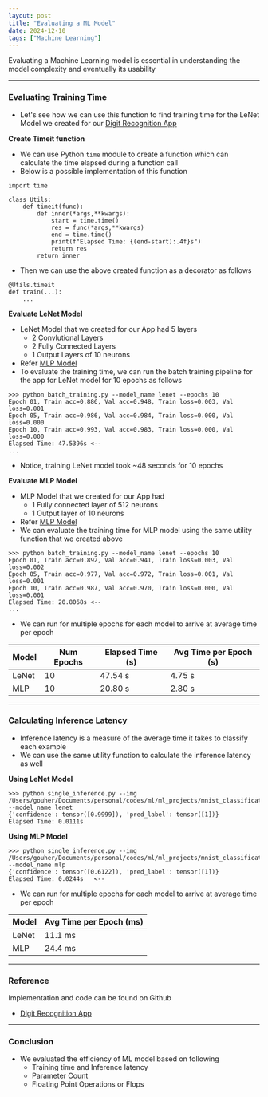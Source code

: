 ```yaml
---
layout: post
title: "Evaluating a ML Model"
date: 2024-12-10
tags: ["Machine Learning"]
---
```


Evaluating a Machine Learning model is essential in understanding the model complexity and eventually its usability

---

### Evaluating Training Time

- Let's see how we can use this function to find training time for the LeNet Model we created for our [Digit Recognition App](https://gouherdanish.github.io/2024/12/09/digit-recognition.html)

**Create Timeit function**
- We can use Python `time` module to create a function which can calculate the time elapsed during a function call
- Below is a possible implementation of this function

```
import time

class Utils:
    def timeit(func):
        def inner(*args,**kwargs):
            start = time.time()
            res = func(*args,**kwargs)
            end = time.time()
            print(f"Elapsed Time: {(end-start):.4f}s")
            return res
        return inner
```

- Then we can use the above created function as a decorator as follows

```
@Utils.timeit
def train(...):
    ...
```

**Evaluate LeNet Model**
- LeNet Model that we created for our App had 5 layers
    - 2 Convlutional Layers
    - 2 Fully Connected Layers
    - 1 Output Layers of 10 neurons
- Refer [MLP Model](https://github.com/gouherdanish/mnist_classification/blob/main/model/mlp.py)
- To evaluate the training time, we can run the batch training pipeline for the app for LeNet model for 10 epochs as follows

```
>>> python batch_training.py --model_name lenet --epochs 10
Epoch 01, Train acc=0.886, Val acc=0.948, Train loss=0.003, Val loss=0.001
Epoch 05, Train acc=0.986, Val acc=0.984, Train loss=0.000, Val loss=0.000
Epoch 10, Train acc=0.993, Val acc=0.983, Train loss=0.000, Val loss=0.000
Elapsed Time: 47.5396s <-- 
...
```

- Notice, training LeNet model took ~48 seconds for 10 epochs

**Evaluate MLP Model**
- MLP Model that we created for our App had 
    - 1 Fully connected layer of 512 neurons
    - 1 Output layer of 10 neurons
- Refer [MLP Model](https://github.com/gouherdanish/mnist_classification/blob/main/model/mlp.py)
- We can evaluate the training time for MLP model using the same utility function that we created above

```
>>> python batch_training.py --model_name lenet --epochs 10
Epoch 01, Train acc=0.892, Val acc=0.941, Train loss=0.003, Val loss=0.002
Epoch 05, Train acc=0.977, Val acc=0.972, Train loss=0.001, Val loss=0.001
Epoch 10, Train acc=0.987, Val acc=0.970, Train loss=0.000, Val loss=0.001
Elapsed Time: 20.8068s <-- 
...
```
- We can run for multiple epochs for each model to arrive at average time per epoch

| Model | Num Epochs | Elapsed Time (s) |  Avg Time per Epoch (s) |
| ----- | ---------- | ---------------- | ----------------------- |
| LeNet |     10     |       47.54 s    |           4.75 s        |
| MLP   |     10     |       20.80 s    |           2.80 s        |


---
### Calculating Inference Latency

- Inference latency is a measure of the average time it takes to classify each example
- We can use the same utility function to calculate the inference latency as well

**Using LeNet Model**
```
>>> python single_inference.py --img /Users/gouher/Documents/personal/codes/ml/ml_projects/mnist_classification/data/sample/1a.png --model_name lenet
{'confidence': tensor([0.9999]), 'pred_label': tensor([1])}
Elapsed Time: 0.0111s
```

**Using MLP Model**
```
>>> python single_inference.py --img /Users/gouher/Documents/personal/codes/ml/ml_projects/mnist_classification/data/sample/1a.png --model_name mlp
{'confidence': tensor([0.6122]), 'pred_label': tensor([1])}
Elapsed Time: 0.0244s   <--
```

- We can run for multiple epochs for each model to arrive at average time per epoch

| Model |  Avg Time per Epoch (ms) |
| ----- | ------------------------ |
| LeNet |           11.1 ms        |
| MLP   |           24.4 ms        |

---
### Reference

Implementation and code can be found on Github
- [Digit Recognition App](https://github.com/gouherdanish/mnist_classification)

---
### Conclusion
- We evaluated the efficiency of ML model based on following 
    - Training time and Inference latency
    - Parameter Count 
    - Floating Point Operations or Flops

